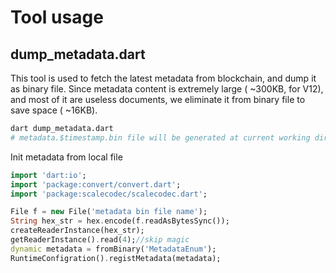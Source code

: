 # Tool usage

## dump_metadata.dart
This tool is used to fetch the latest metadata from blockchain, and dump it as binary file. Since metadata content is extremely large ( ~300KB, for V12), and most of it are useless documents, we eliminate it from binary file to save space ( ~16KB).
```bash
dart dump_metadata.dart
# metadata.$timestamp.bin file will be generated at current working directory
```
Init metadata from local file
```dart
import 'dart:io';
import 'package:convert/convert.dart';
import 'package:scalecodec/scalecodec.dart';

File f = new File('metadata bin file name');
String hex_str = hex.encode(f.readAsBytesSync());
createReaderInstance(hex_str);
getReaderInstance().read(4);//skip magic
dynamic metadata = fromBinary('MetadataEnum');
RuntimeConfigration().registMetadata(metadata);
```
